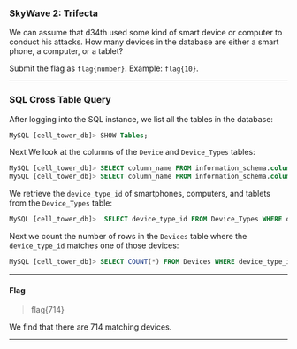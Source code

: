 ### SkyWave 2: Trifecta
We can assume that d34th used some kind of smart device or computer to conduct his attacks. 
How many devices in the database are either a smart phone, a computer, or a tablet?

Submit the flag as `flag{number}`. Example: `flag{10}`.

---

### SQL Cross Table Query

After logging into the SQL instance, we list all the tables in the database:

```SQL
MySQL [cell_tower_db]> SHOW Tables;
```

Next We look at the columns of the `Device` and `Device_Types` tables:

```SQL
MySQL [cell_tower_db]> SELECT column_name FROM information_schema.columns where table_name = 'Devices';
MySQL [cell_tower_db]> SELECT column_name FROM information_schema.columns where table_name = 'Device_Types';
```

We retrieve the `device_type_id` of smartphones, computers, and tablets from the `Device_Types` table:

```SQL
MySQL [cell_tower_db]>  SELECT device_type_id FROM Device_Types WHERE device_type_name IN ('smartphone','computer','tablet');
```

Next we count the number of rows in the `Devices` table where the `device_type_id` matches one of those devices:

```SQL
MySQL [cell_tower_db]> SELECT COUNT(*) FROM Devices WHERE device_type_id IN (1,3,4);
```

---

#### Flag
> flag{714}

We find that there are 714 matching devices.

---